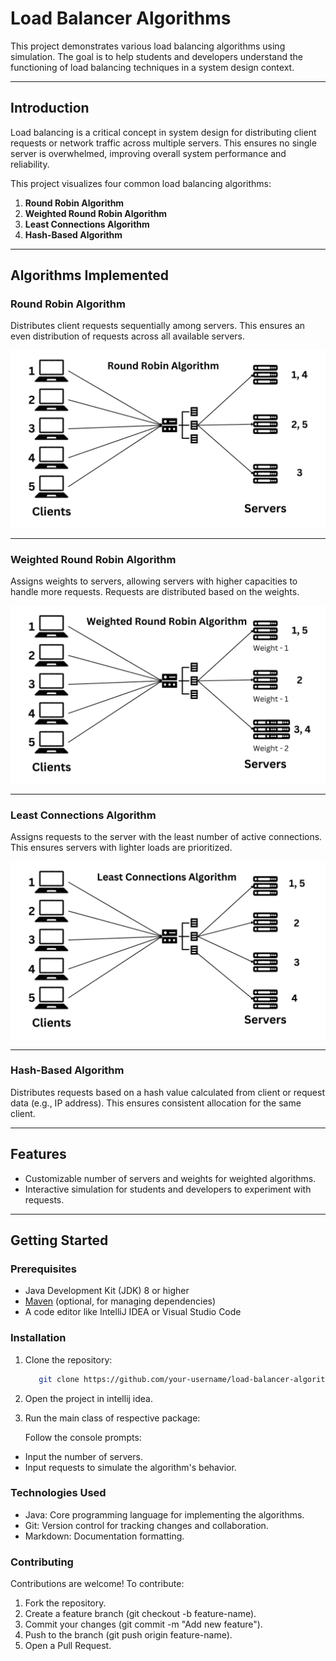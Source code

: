 # Load Balancer Algorithms

This project demonstrates various load balancing algorithms using simulation. The goal is to help students and developers understand the functioning of load balancing techniques in a system design context.

---

## Introduction
Load balancing is a critical concept in system design for distributing client requests or network traffic across multiple servers. This ensures no single server is overwhelmed, improving overall system performance and reliability.

This project visualizes four common load balancing algorithms:
1. **Round Robin Algorithm**
2. **Weighted Round Robin Algorithm**
3. **Least Connections Algorithm**
4. **Hash-Based Algorithm**

---

## Algorithms Implemented

### Round Robin Algorithm
Distributes client requests sequentially among servers. This ensures an even distribution of requests across all available servers.

![Round Robin](./Load_balance_images/1.jpg)

---

### Weighted Round Robin Algorithm
Assigns weights to servers, allowing servers with higher capacities to handle more requests. Requests are distributed based on the weights.

![Weighted Round Robin](./Load_balance_images/2.jpg)

---

### Least Connections Algorithm
Assigns requests to the server with the least number of active connections. This ensures servers with lighter loads are prioritized.

![Least Connections](./Load_balance_images/3.jpg)

---

### Hash-Based Algorithm
Distributes requests based on a hash value calculated from client or request data (e.g., IP address). This ensures consistent allocation for the same client.

---

## Features
- Customizable number of servers and weights for weighted algorithms.
- Interactive simulation for students and developers to experiment with requests.

---

## Getting Started

### Prerequisites
- Java Development Kit (JDK) 8 or higher
- [Maven](https://maven.apache.org/) (optional, for managing dependencies)
- A code editor like IntelliJ IDEA or Visual Studio Code

### Installation
1. Clone the repository:
   ```bash
      git clone https://github.com/your-username/load-balancer-algorithms.git
   ```

2. Open the project in intellij idea.

3. Run the main class of respective package:

   Follow the console prompts:
  - Input the number of servers.
  - Input requests to simulate the algorithm's behavior.

### Technologies Used

- Java: Core programming language for implementing the algorithms.
- Git: Version control for tracking changes and collaboration.
- Markdown: Documentation formatting.

### Contributing

Contributions are welcome! To contribute:

1. Fork the repository.
2. Create a feature branch (git checkout -b feature-name).
3. Commit your changes (git commit -m "Add new feature").
4. Push to the branch (git push origin feature-name).
5. Open a Pull Request.
